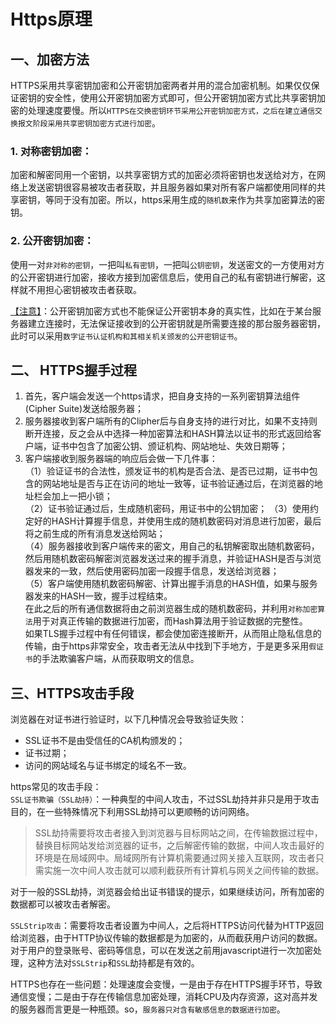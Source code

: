 # Https原理
## 一、加密方法
HTTPS采用共享密钥加密和公开密钥加密两者并用的混合加密机制。如果仅仅保证密钥的安全性，使用公开密钥加密方式即可，但公开密钥加密方式比共享密钥加密的处理速度要慢。所以`HTTPS在交换密钥环节采用公开密钥加密方式，之后在建立通信交换报文阶段采用共享密钥加密方式进行加密`。
### 1. 对称密钥加密：  
加密和解密同用一个密钥，以共享密钥方式的加密必须将密钥也发送给对方，在网络上发送密钥很容易被攻击者获取，并且服务器如果对所有客户端都使用同样的共享密钥，等同于没有加密。所以，https采用生成的`随机数`来作为共享加密算法的密钥。

### 2. 公开密钥加密： 
使用一对`非对称的密钥`，一把叫`私有密钥`，一把叫`公钥密钥`，发送密文的一方使用对方的公开密钥进行加密，接收方接到加密信息后，使用自己的私有密钥进行解密，这样就不用担心密钥被攻击者获取。

[【注意】](#)：公开密钥加密方式也不能保证公开密钥本身的真实性，比如在于某台服务器建立连接时，无法保证接收到的公开密钥就是所需要连接的那台服务器密钥，此时可以采用`数字证书认证机构和其相关机关颁发的公开密钥证书`。

## 二、 HTTPS握手过程
1. 首先，客户端会发送一个https请求，把自身支持的一系列密钥算法组件(Cipher Suite)发送给服务器；
2. 服务器接收到客户端所有的Clipher后与自身支持的进行对比，如果不支持则断开连接，反之会从中选择一种加密算法和HASH算法以证书的形式返回给客户端，证书中包含了加密公钥、颁证机构、网站地址、失效日期等；
3. 客户端接收到服务器端的响应后会做一下几件事：  
    （1）验证证书的合法性，颁发证书的机构是否合法、是否已过期，证书中包含的网站地址是否与正在访问的地址一致等，证书验证通过后，在浏览器的地址栏会加上一把小锁；  
    （2）证书验证通过后，生成随机密码，用证书中的公钥加密；
    （3）使用约定好的HASH计算握手信息，并使用生成的随机数密码对消息进行加密，最后将之前生成的所有消息发送给网站；  
    （4）服务器接收到客户端传来的密文，用自己的私钥解密取出随机数密码，然后用随机数密码解密浏览器发送过来的握手消息，并验证HASH是否与浏览器发来的一致，然后使用密码加密一段握手信息，发送给浏览器；  
    （5）客户端使用随机数密码解密、计算出握手消息的HASH值，如果与服务器发来的HASH一致，握手过程结束。  
在此之后的所有通信数据将由之前浏览器生成的随机数密码，并利用`对称加密算法`用于对真正传输的数据进行加密，而Hash算法用于验证数据的完整性。  
如果TLS握手过程中有任何错误，都会使加密连接断开，从而阻止隐私信息的传输，由于https非常安全，攻击者无法从中找到下手地方，于是更多采用`假证书`的手法欺骗客户端，从而获取明文的信息。

## 三、HTTPS攻击手段
浏览器在对证书进行验证时，以下几种情况会导致验证失败：  
- SSL证书不是由受信任的CA机构颁发的；
- 证书过期；
- 访问的网站域名与证书绑定的域名不一致。  

https常见的攻击手段：  
`SSL证书欺骗（SSL劫持）`：一种典型的中间人攻击，不过SSL劫持并非只是用于攻击目的，在一些特殊情况下利用SSL劫持可以更顺畅的访问网络。  
>SSL劫持需要将攻击者接入到浏览器与目标网站之间，在传输数据过程中，替换目标网站发给浏览器的证书，之后解密传输的数据，中间人攻击最好的环境是在局域网中。局域网所有计算机需要通过网关接入互联网，攻击者只需实施一次中间人攻击就可以顺利截获所有计算机与网关之间传输的数据。  

对于一般的SSL劫持，浏览器会给出证书错误的提示，如果继续访问，所有加密的数据都可以被攻击者解密。

`SSLStrip攻击`：需要将攻击者设置为中间人，之后将HTTPS访问代替为HTTP返回给浏览器，由于HTTP协议传输的数据都是为加密的，从而截获用户访问的数据。对于用户的登录账号、密码等信息，可以在发送之前用javascript进行一次加密处理，这种方法对`SSLStrip`和`SSL`劫持都是有效的。

HTTPS也存在一些问题：处理速度会变慢，一是由于存在HTTPS握手环节，导致通信变慢；二是由于存在传输信息加密处理，消耗CPU及内存资源，这对高并发的服务器而言更是一种瓶颈。so，`服务器只对含有敏感信息的数据进行加密`。